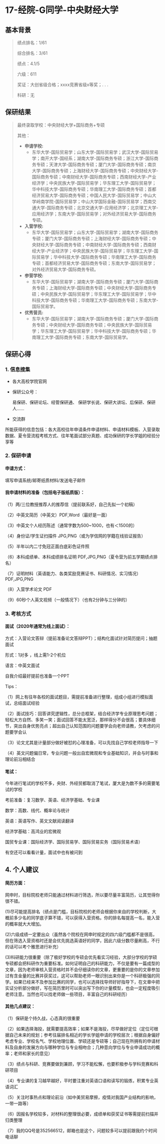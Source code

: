 # 17-经院-G同学-中央财经大学

## 基本背景

> 绩点排名：1/61
>
> 综合排名：3/61
>
> 绩点：4.1/5
>
> 六级：611
>
> 奖证：大创省级合格；xxxx竞赛省级x等奖；. . . 
>
> 科研：无

## 保研结果

> 最终录取学校：中央财经大学+国际商务+专硕
>
> 其他：
>
> * **申请学校:**
>   * 东华大学-国际贸易学；山东大学-国际贸易学；武汉大学-国际贸易学；南开大学-国经系；湖南大学-国际商务专硕；浙江大学-国际商务专硕；天津大学-国际商务专硕；厦门大学-国际商务专硕；南京大学-国际商务专硕；上海财经大学-国际商务专硕；中央财经大学-国际商务专硕；中南财经大学-国际商务专硕；西南财经大学-产业经济学；中央民族大学-国际贸易学；华东理工大学-国际贸易学；华中科技大学-国际商务专硕；华南理工大学-国际商务专硕；首都经济贸易大学-国际商务专硕；中国人民大学-国际贸易学；中山大学岭南学院-国际贸易学；中山大学国际金融-国际贸易学；西南交通大学-国际商务专硕；北京交通大学-应用经济学；北京理工大学-应用经济学；东南大学-国际贸易学；对外经济贸易大学-国际商务专硕。
> * **入营学校:**
>   * 东华大学-国际贸易学；山东大学-国际贸易学；湖南大学-国际商务专硕；厦门大学-国际商务专硕；上海财经大学-国际商务专硕；中央财经大学-国际商务专硕；中南财经大学-国际商务专硕；西南财经大学-产业经济学；中央民族大学-国际贸易学；华东理工大学-国际贸易学；华中科技大学-国际商务专硕；华南理工大学-国际商务专硕；首都经济贸易大学-国际商务专硕；东南大学-国际贸易学；对外经济贸易大学-国际商务专硕。
> * **参营学校:**
>   * 东华大学-国际贸易学；湖南大学-国际商务专硕；厦门大学-国际商务专硕；上海财经大学-国际商务专硕；中央财经大学-国际商务专硕；中央民族大学-国际贸易学；华东理工大学-国际贸易学；华中科技大学-国际商务专硕；华南理工大学-国际商务专硕；东南大学-国际贸易学。
> * **优秀营员:**
>   * 东华大学-国际贸易学；湖南大学-国际商务专硕；厦门大学-国际商务专硕；中央财经大学-国际商务专硕；中央民族大学-国际贸易学；华东理工大学-国际贸易学；华中科技大学-国际商务专硕；华南理工大学-国际商务专硕；东南大学-国际贸易学。

## 保研心得

### 1. 信息搜集

* 各大高校学院官网

* 保研公众号：
  
     易保研、保研论坛、经管保研通、
     保研学长说、保研大讲坛、后保研、保研人......

* 交流群

所能获得的信息包括：各大高校往年申请条件申请材料、申请材料模板、入营录取数据、夏令营流程考核方式、往年笔面试部分真题、成功保研的学长学姐的经验分享等

### 2. 保研申请

#### 申请方式：

填写申请系统/邮寄纸质材料/发送电子邮件

#### 我申请材料的准备（包括电子版纸质版）：

（1）两/三位教授推荐人的推荐信（提前联系好，自己先拟一个初稿）

（2）中英文简历（中英文）PDF,Word（最好是一面）

（3）中英文个人经历陈述（通常字数为500~1000，也有＜1500的）

（4）身份证/学生证扫描件 JPG,PNG（或为学信网的学籍在线验证报告）

（5）半年以内二寸免冠正面白底彩色证件照

（6）本科成绩单、本科成绩排名证明 PDF,JPG,PNG（夏令营为前五学期绩点排名）

（7）证明材料（英语能力、各类奖励竞赛证书、科研情况、实习情况）PDF,JPG,PNG

（8）入营学术论文 PDF

（9）60秒个人英文视频（一般情况下）（也有2分钟与三分钟的）

### 3. 考核方式

#### 面试（2020年通常为线上面试）：

方式：入营论文答辩（提前准备论文答辩PPT）；结构化面试针对简历提问；抽题面试

形式：1对多 ，线上需1-2个机位  

语言：中英文面试  

自我介绍最好提前也准备一个PPT

Tips：

（1）网上有往年各校的面试题目，需提前准备进行整理，组成小组进行模拟面试，总结面试经验

（2）面试技巧：回答讲究逻辑性，总分总框架，结合经济学专业原理思考问题；轻松大方自然、多笑一笑；面试回答不能太宽泛，那样得分不会很高；要具体细节，突出自身优势亮点；超出自己认知范围的问题要学会向老师请教，欠考虑的问题要学会认

（3）论文尤其是计量部分做好被怼的心理准备，可以先找自己学校老师指导一下

（4）英文问题偏日常，专业问题一般出自宏微观和专业基础知识，并会与时事和理论前沿相结合

#### 笔试：

今年进行笔试的学校不多，央财、外经贸都取消了笔试，厦大是为数不多的需要笔试的学校

考前准备：复习数学、英语、经济学基础、专业课

数学：高数、线代、概率论与统计

英语：英语写作、英文文献阅读翻译

经济学基础：高鸿业的宏微观

国贸专业课：国际经济学、国际贸易学、国际贸易实务（国际贸易术语）

有空还可以看看计量，面试中也有被问到

## 4. 个人建议

#### 简历方面：

网申时，目标院校老师只能通过材料进行筛选，所以要尽量丰富简历，让其觉得你很不错。

(1)尽可能提高排名（绩点是门槛，目标院校的老师会根据你来自的学校判断，大概前多少名的同学底子算不错，可以获得入营资格。你的排名每提高一名，能入营的概率就大大增加。

(2)六级成绩一定要出众（虽然各个院校在网申时规定的四六级门槛都不是很高，但在筛选入营资格时还是会优先挑选英语好的同学，因此六级分数尽量刷高，不行的话可以考个雅思进行补充）

(3)科研能力很重要（除了极好学校的专硕会优先看实习经验，大部分学校的学硕专硕都会把科研作为重要标准。如何证明自己的科研能力，不仅是要有一篇成型的文章，因为老师审核入营资格时并不会仔细读你的文章，更重要的是你的文章参加过有含金量的比赛并获奖过，这可以帮助老师一眼识别出来你是一个科研极强的同学。如果已经来不及参加比赛的同学，也可以选择找导师好好指导下，在文章中把实证分析部分做好，写在简历里时可以突出写下你的计量模型，也会一定程度吸引老师注意。当然也可以找老师做一些项目，丰富自己的科研经历）

#### 其他几点建议：

（1）保研是个持久战，心态真的很重要

（2）如果选择海投，就需要提高效率；如果不是海投，尽早做好定位（定位可根据自己未来的规划；参考往届排名相近的学长学姐申请的学校层次；根据自身偏好考虑专业、学校名气、学校地理位置、学硕还是专硕等；自己现在所拥有的申请材料及自身的发展方向与哪种学位与专业相吻合；几种意向学位与专业申请成功的概率；老师和家长的意见）

（3）绩点与科研、竞赛要做到兼顾，学习不能松懈，也要积极参与学科竞赛和科研项目

（4）专业课的复习越早越好，平时要注重对英语口语和读写的锻炼，积累专业英语词汇

（5）关注时事热点和理论前沿（如中美贸易摩擦，疫情对我国产业结构的影响，一带一路等）

（6）因报名学校较多，对材料的整理很必要，成绩单和获奖证书等需提前扫描并归类整理

（7）我的QQ号是352566512，邮箱也是这个，问题较多可以提前跟我约个时间电话聊